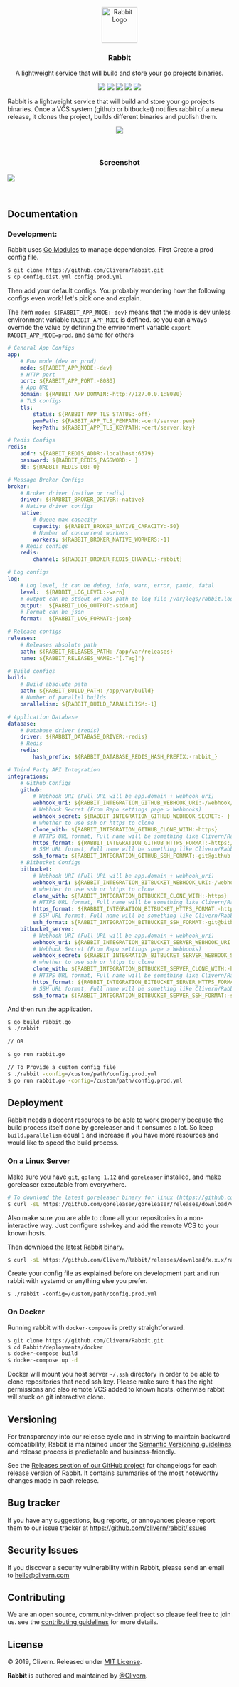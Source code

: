 <p align="center">
    <img alt="Rabbit Logo" src="https://raw.githubusercontent.com/Clivern/Rabbit/master/assets/img/logo.png" height="80" />
    <h3 align="center">Rabbit</h3>
    <p align="center">A lightweight service that will build and store your go projects binaries.</p>
    <p align="center">
        <a href="https://godoc.org/github.com/clivern/rabbit"><img src="https://godoc.org/github.com/clivern/rabbit?status.svg"></a>
        <a href="https://travis-ci.org/Clivern/Rabbit"><img src="https://travis-ci.org/Clivern/Rabbit.svg?branch=master"></a>
        <a href="https://github.com/Clivern/Rabbit/releases"><img src="https://img.shields.io/badge/Version-1.0.0-red.svg"></a>
        <a href="https://goreportcard.com/report/github.com/Clivern/Rabbit"><img src="https://goreportcard.com/badge/github.com/Clivern/Rabbit"></a>
        <a href="https://github.com/Clivern/Rabbit/blob/master/LICENSE"><img src="https://img.shields.io/badge/LICENSE-MIT-orange.svg"></a>
    </p>
</p>

Rabbit is a lightweight service that will build and store your go projects binaries. Once a VCS system (github or bitbucket) notifies rabbit of a new release, it clones the project, builds different binaries and publish them.

<p align="center">
    <img src="https://raw.githubusercontent.com/Clivern/Rabbit/master/assets/img/diagram.png?v=0.0.2" />
</p>
<br/>
<p align="center">
    <h3 align="center">Screenshot</h3>
    <img src="https://raw.githubusercontent.com/Clivern/Rabbit/master/assets/img/screenshot.png?v=0.0.2" />
</p>
<br/>

## Documentation

### Development:

Rabbit uses [Go Modules](https://github.com/golang/go/wiki/Modules) to manage dependencies. First Create a prod config file.

```bash
$ git clone https://github.com/Clivern/Rabbit.git
$ cp config.dist.yml config.prod.yml
```

Then add your default configs. You probably wondering how the following configs even work! let's pick one and explain.

The item `mode: ${RABBIT_APP_MODE:-dev}` means that the mode is dev unless environment variable `RABBIT_APP_MODE` is defined. so you can always override the value by defining the environment variable `export RABBIT_APP_MODE=prod`. and same for others

```yml
# General App Configs
app:
    # Env mode (dev or prod)
    mode: ${RABBIT_APP_MODE:-dev}
    # HTTP port
    port: ${RABBIT_APP_PORT:-8080}
    # App URL
    domain: ${RABBIT_APP_DOMAIN:-http://127.0.0.1:8080}
    # TLS configs
    tls:
        status: ${RABBIT_APP_TLS_STATUS:-off}
        pemPath: ${RABBIT_APP_TLS_PEMPATH:-cert/server.pem}
        keyPath: ${RABBIT_APP_TLS_KEYPATH:-cert/server.key}

# Redis Configs
redis:
    addr: ${RABBIT_REDIS_ADDR:-localhost:6379}
    password: ${RABBIT_REDIS_PASSWORD:- }
    db: ${RABBIT_REDIS_DB:-0}

# Message Broker Configs
broker:
    # Broker driver (native or redis)
    driver: ${RABBIT_BROKER_DRIVER:-native}
    # Native driver configs
    native:
        # Queue max capacity
        capacity: ${RABBIT_BROKER_NATIVE_CAPACITY:-50}
        # Number of concurrent workers
        workers: ${RABBIT_BROKER_NATIVE_WORKERS:-1}
    # Redis configs
    redis:
        channel: ${RABBIT_BROKER_REDIS_CHANNEL:-rabbit}

# Log configs
log:
    # Log level, it can be debug, info, warn, error, panic, fatal
    level:  ${RABBIT_LOG_LEVEL:-warn}
    # output can be stdout or abs path to log file /var/logs/rabbit.log
    output:  ${RABBIT_LOG_OUTPUT:-stdout}
    # Format can be json
    format:  ${RABBIT_LOG_FORMAT:-json}

# Release configs
releases:
    # Releases absolute path
    path: ${RABBIT_RELEASES_PATH:-/app/var/releases}
    name: ${RABBIT_RELEASES_NAME:-"[.Tag]"}

# Build configs
build:
    # Build absolute path
    path: ${RABBIT_BUILD_PATH:-/app/var/build}
    # Number of parallel builds
    parallelism: ${RABBIT_BUILD_PARALLELISM:-1}

# Application Database
database:
    # Database driver (redis)
    driver: ${RABBIT_DATABASE_DRIVER:-redis}
    # Redis
    redis:
        hash_prefix: ${RABBIT_DATABASE_REDIS_HASH_PREFIX:-rabbit_}

# Third Party API Integration
integrations:
    # Github Configs
    github:
        # Webhook URI (Full URL will be app.domain + webhook_uri)
        webhook_uri: ${RABBIT_INTEGRATION_GITHUB_WEBHOOK_URI:-/webhook/github}
        # Webhook Secret (From Repo settings page > Webhooks)
        webhook_secret: ${RABBIT_INTEGRATION_GITHUB_WEBHOOK_SECRET:- }
        # whether to use ssh or https to clone
        clone_with: ${RABBIT_INTEGRATION_GITHUB_CLONE_WITH:-https}
        # HTTPS URL format, Full name will be something like Clivern/Rabbit
        https_format: ${RABBIT_INTEGRATION_GITHUB_HTTPS_FORMAT:-https://github.com/[.RepoFullName].git}
        # SSH URL format, Full name will be something like Clivern/Rabbit
        ssh_format: ${RABBIT_INTEGRATION_GITHUB_SSH_FORMAT:-git@github.com:[.RepoFullName].git}
    # Bitbucket Configs
    bitbucket:
        # Webhook URI (Full URL will be app.domain + webhook_uri)
        webhook_uri: ${RABBIT_INTEGRATION_BITBUCKET_WEBHOOK_URI:-/webhook/bitbucket}
        # whether to use ssh or https to clone
        clone_with: ${RABBIT_INTEGRATION_BITBUCKET_CLONE_WITH:-https}
        # HTTPS URL format, Full name will be something like Clivern/Rabbit
        https_format: ${RABBIT_INTEGRATION_BITBUCKET_HTTPS_FORMAT:-https://bitbucket.org/[.RepoFullName].git}
        # SSH URL format, Full name will be something like Clivern/Rabbit
        ssh_format: ${RABBIT_INTEGRATION_BITBUCKET_SSH_FORMAT:-git@bitbucket.org:[.RepoFullName].git}
    bitbucket_server:
        # Webhook URI (Full URL will be app.domain + webhook_uri)
        webhook_uri: ${RABBIT_INTEGRATION_BITBUCKET_SERVER_WEBHOOK_URI:-/webhook/bitbucket-server}
        # Webhook Secret (From Repo settings page > Webhooks)
        webhook_secret: ${RABBIT_INTEGRATION_BITBUCKET_SERVER_WEBHOOK_SECRET:- }
        # whether to use ssh or https to clone
        clone_with: ${RABBIT_INTEGRATION_BITBUCKET_SERVER_CLONE_WITH:-https}
        # HTTPS URL format, Full name will be something like Clivern/Rabbit
        https_format: ${RABBIT_INTEGRATION_BITBUCKET_SERVER_HTTPS_FORMAT:-https://git.bitbucket.com/scm/[.RepoFullName].git}
        # SSH URL format, Full name will be something like Clivern/Rabbit
        ssh_format: ${RABBIT_INTEGRATION_BITBUCKET_SERVER_SSH_FORMAT:-ssh://git@git.bitbucket.com/[.RepoFullName].git}
```

And then run the application.

```bash
$ go build rabbit.go
$ ./rabbit

// OR

$ go run rabbit.go

// To Provide a custom config file
$ ./rabbit -config=/custom/path/config.prod.yml
$ go run rabbit.go -config=/custom/path/config.prod.yml
```

## Deployment

Rabbit needs a decent resources to be able to work properly because the build process itself done by goreleaser and it consumes a lot. So keep `build.parallelism` equal `1` and increase if you have more resources and would like to speed the build process.

### On a Linux Server

Make sure you have `git`, `golang 1.12` and `goreleaser` installed, and make goreleaser executable from everywhere.

```bash
# To download the latest goreleaser binary for linux (https://github.com/goreleaser/goreleaser/releases)
$ curl -sL https://github.com/goreleaser/goreleaser/releases/download/v0.110.0/goreleaser_Linux_x86_64.tar.gz | tar xz
```

Also make sure you are able to clone all your repositories in a non-interactive way. Just configure ssh-key and add the remote VCS to your known hosts.

Then download [the latest Rabbit binary.](https://github.com/Clivern/Rabbit/releases)

```bash
$ curl -sL https://github.com/Clivern/Rabbit/releases/download/x.x.x/rabbit_x.x.x_OS.tar.gz | tar xz
```

Create your config file as explained before on development part and run rabbit with systemd or anything else you prefer.

```
$ ./rabbit -config=/custom/path/config.prod.yml
```

### On Docker

Running rabbit with `docker-compose` is pretty straightforward.

```bash
$ git clone https://github.com/Clivern/Rabbit.git
$ cd Rabbit/deployments/docker
$ docker-compose build
$ docker-compose up -d
```

Docker will mount you host server `~/.ssh` directory in order to be able to clone repositories that need ssh key. Please make sure it has the right permissions and also remote VCS added to known hosts. otherwise rabbit will stuck on git interactive clone.

## Versioning

For transparency into our release cycle and in striving to maintain backward compatibility, Rabbit is maintained under the [Semantic Versioning guidelines](https://semver.org/) and release process is predictable and business-friendly.

See the [Releases section of our GitHub project](https://github.com/clivern/rabbit/releases) for changelogs for each release version of Rabbit. It contains summaries of the most noteworthy changes made in each release.


## Bug tracker

If you have any suggestions, bug reports, or annoyances please report them to our issue tracker at https://github.com/clivern/rabbit/issues


## Security Issues

If you discover a security vulnerability within Rabbit, please send an email to [hello@clivern.com](mailto:hello@clivern.com)


## Contributing

We are an open source, community-driven project so please feel free to join us. see the [contributing guidelines](CONTRIBUTING.md) for more details.


## License

© 2019, Clivern. Released under [MIT License](https://opensource.org/licenses/mit-license.php).

**Rabbit** is authored and maintained by [@Clivern](http://github.com/clivern).
